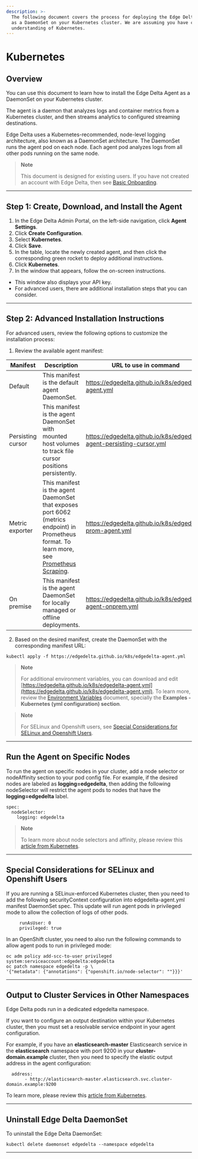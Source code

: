 ```yaml
---
description: >-
  The following document covers the process for deploying the Edge Delta agent
  as a DaemonSet on your Kubernetes cluster. We are assuming you have conceptual
  understanding of Kubernetes.
---
```


# Kubernetes

## Overview

You can use this document to learn how to install the Edge Delta Agent as a DaemonSet on your Kubernetes cluster.

The agent is a daemon that analyzes logs and container metrics from a Kubernetes cluster, and then streams analytics to configured streaming destinations.

Edge Delta uses a Kubernetes-recommended, node-level logging architecture, also known as a DaemonSet architecture. The DaemonSet runs the agent pod on each node. Each agent pod analyzes logs from all other pods running on the same node.


> **Note**
>
> This document is designed for existing users. If you have not created an account with Edge Delta, then see [Basic Onboarding](/docs/basic-onboarding.md).

***

## Step 1: Create, Download, and Install the Agent 

1. In the Edge Delta Admin Portal, on the left-side navigation, click **Agent Settings**.
2. Click **Create Configuration**. 
3. Select **Kubernetes**.
4. Click **Save**.  
5. In the table, locate the newly created agent, and then click the corresponding green rocket to deploy additional instructions. 
6. Click **Kubernetes**. 
7. In the window that appears, follow the on-screen instructions. 
  - This window also displays your API key. 
  - For advanced users, there are additional installation steps that you can consider. 

***

## Step 2: Advanced Installation Instructions

For advanced users, review the following options to customize the installation process: 


<!-- 

## Step 1: Install the Agent 

1. Create a Kubernetes namespace:

```
kubectl create namespace edgedelta
```

2. Create a kube secret that contains your API token.

```
kubectl create secret generic ed-api-key \
    --namespace=edgedelta \
    --from-literal=ed-api-key="(log in to view API tokens)"
```

-->

1. Review the available agent manifest:

| Manifest          | Description                                                                                                                                                                          | URL to use in command                                                 |
|-------------------|--------------------------------------------------------------------------------------------------------------------------------------------------------------------------------------|-----------------------------------------------------------------------|
| Default           | This manifest is the default agent DaemonSet.                                                                                                                                        | https://edgedelta.github.io/k8s/edgedelta-agent.yml                   |
| Persisting cursor | This manifest is the agent DaemonSet with mounted host volumes to track file cursor positions persistently.                                                                          | https://edgedelta.github.io/k8s/edgedelta-agent-persisting-cursor.yml |
| Metric exporter   | This manifest is the agent DaemonSet that exposes port 6062 (metrics endpoint) in Prometheus format. To learn more, see [Prometheus Scraping](../appendices/prometheus-scraping.md). | https://edgedelta.github.io/k8s/edgedelta-prom-agent.yml              |
| On premise        | This manifest is the agent DaemonSet for locally managed or offline deployments.                                                                                                     | https://edgedelta.github.io/k8s/edgedelta-agent-onprem.yml            |


2. Based on the desired manifest, create the DaemonSet with the corresponding manifest URL:

```
kubectl apply -f https://edgedelta.github.io/k8s/edgedelta-agent.yml
```

> **Note**
>
> For additional environment variables, you can download and edit [https://edgedelta.github.io/k8s/edgedelta-agent.yml](https://edgedelta.github.io/k8s/edgedelta-agent.yml). To learn more, review the [Environment Variables](https://docs.edgedelta.com/installation/environment-variables/) document, specially the **Examples - Kubernetes (yml configuration) section**. 

<!-- 


5. Review the status of the Edge Delta container:

```
kubectl get pods --namespace=edgedelta
```

6. When the name of the pod is running the agent, run the following command to see the agent logs:

```
kubectl logs <pod_name> -n edgedelta
```

-->

> **Note**
>
> For SELinux and Openshift users, see [Special Considerations for SELinux and Openshift Users](#special-considerations-for-selinux-and-openshift-users).

***

## Run the Agent on Specific Nodes

To run the agent on specific nodes in your cluster, add a node selector or nodeAffinity section to your pod config file. For example, if the desired nodes are labeled as **logging=edgedelta**, then adding the following nodeSelector will restrict the agent pods to nodes that have the **logging=edgedelta** label.

```
spec:
  nodeSelector:
    logging: edgedelta
```

> **Note**
>
> To learn more about node selectors and affinity, please review this [article from Kubernetes](https://kubernetes.io/docs/concepts/scheduling-eviction/assign-pod-node/).


***

## Special Considerations for SELinux and Openshift Users

If you are running a SELinux-enforced Kubernetes cluster, then you need to add the following securityContext configuration into edgedelta-agent.yml manifest DaemonSet spec. This update will run agent pods in privileged mode to allow the collection of logs of other pods.

```
     runAsUser: 0
     privileged: true
```

In an OpenShift cluster, you need to also run the following commands to allow agent pods to run in privileged mode:

```
oc adm policy add-scc-to-user privileged system:serviceaccount:edgedelta:edgedelta
oc patch namespace edgedelta -p \
'{"metadata": {"annotations": {"openshift.io/node-selector": ""}}}'
```

***

## Output to Cluster Services in Other Namespaces

Edge Delta pods run in a dedicated edgedelta namespace. 

If you want to configure an output destination within your Kubernetes cluster, then you must set a resolvable service endpoint in your agent configuration.

For example, if you have an **elasticsearch-master** Elasticsearch service in the **elasticsearch** namespace with port 9200 in your **cluster-domain.example** cluster, then you need to specify the elastic output address in the agent configuration:


```text
  address:
       - http://elasticsearch-master.elasticsearch.svc.cluster-domain.example:9200
```

To learn more, please review this [article from Kubernetes](https://kubernetes.io/docs/concepts/services-networking/dns-pod-service/#a-aaaa-records).

***

## Uninstall Edge Delta DaemonSet

To uninstall the Edge Delta DaemonSet:

```
kubectl delete daemonset edgedelta --namespace edgedelta
```

***
